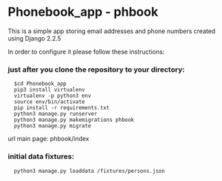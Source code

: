 # Phonebook_app - phbook
This is a simple app storing email addresses and phone numbers created using Django 2.2.5

In order to configure it please follow these instructions:

### just after you clone the repository to your directory:
```
  $cd Phonebook_app
  pip3 install virtualenv
  virtualenv -p python3 env
  source env/bin/activate
  pip install -r requirements.txt
  python3 manage.py runserver
  python3 manage.py makemigrations phbook
  python3 manage.py migrate
```
url main page: phbook/index

### initial data fixtures:
```
  python3 manage.py loaddata /fixtures/persons.json
```
